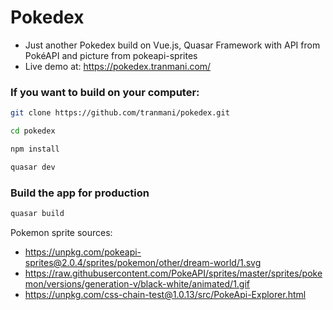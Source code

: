# Pokedex

- Just another Pokedex build on Vue.js, Quasar Framework with API from PokéAPI and picture from pokeapi-sprites
- Live demo at: https://pokedex.tranmani.com/

### If you want to build on your computer:

```bash
git clone https://github.com/tranmani/pokedex.git

cd pokedex

npm install

quasar dev
```

### Build the app for production

```bash
quasar build
```

Pokemon sprite sources:

- https://unpkg.com/pokeapi-sprites@2.0.4/sprites/pokemon/other/dream-world/1.svg
- https://raw.githubusercontent.com/PokeAPI/sprites/master/sprites/pokemon/versions/generation-v/black-white/animated/1.gif
- https://unpkg.com/css-chain-test@1.0.13/src/PokeApi-Explorer.html
